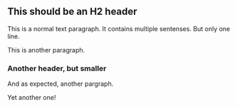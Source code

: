 ## This should be an H2 header
This is a normal text paragraph. It contains multiple sentenses.
But only one line.

This is another paragraph.

### Another header, but smaller

And as expected, another pargraph.

Yet another one!
